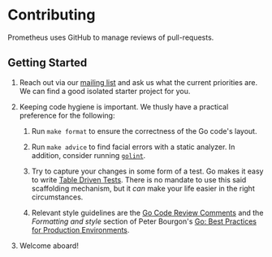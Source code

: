 # Contributing

Prometheus uses GitHub to manage reviews of pull-requests.

## Getting Started

1. Reach out via our [mailing list](https://groups.google.com/forum/?fromgroups#!forum/prometheus-developers) and ask us what
   the current priorities are. We can find a good isolated starter project for you.

2. Keeping code hygiene is important.  We thusly have a practical preference
   for the following:

   1. Run ``make format`` to ensure the correctness of the Go code's layout.

   2. Run ``make advice`` to find facial errors with a static
      analyzer. In addition, consider running
      [`golint`](https://github.com/golang/lint).

   3. Try to capture your changes in some form of a test.  Go makes it easy to
      write [Table Driven Tests](https://code.google.com/p/go-wiki/wiki/TableDrivenTests).
      There is no mandate to use this said scaffolding mechanism, but it _can_
      make your life easier in the right circumstances.

   4. Relevant style guidelines are the [Go Code Review
      Comments](https://code.google.com/p/go-wiki/wiki/CodeReviewComments)
      and the _Formatting and style_ section of Peter Bourgon's [Go:
      Best Practices for Production
      Environments](http://peter.bourgon.org/go-in-production/#formatting-and-style).

3. Welcome aboard!
